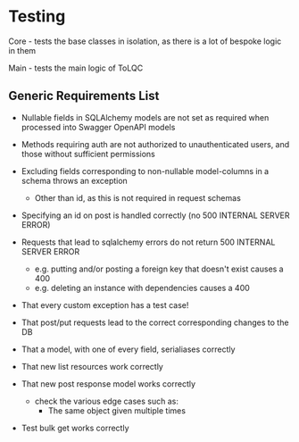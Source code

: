 <!--
SPDX-FileCopyrightText: 2021 Genome Research Ltd.

SPDX-License-Identifier: MIT
-->

# Testing

Core - tests the base classes in isolation, as there is a lot of bespoke logic in them

Main - tests the main logic of ToLQC

## Generic Requirements List

- Nullable fields in SQLAlchemy models are not set as required when processed into Swagger OpenAPI models
- Methods requiring auth are not authorized to unauthenticated users, and those without sufficient permissions
- Excluding fields corresponding to non-nullable model-columns in a schema throws an exception
    - Other than id, as this is not required in request schemas
- Specifying an id on post is handled correctly (no 500 INTERNAL SERVER ERROR)
- Requests that lead to sqlalchemy errors do not return 500 INTERNAL SERVER ERROR
    - e.g. putting and/or posting a foreign key that doesn't exist causes a 400
    - e.g. deleting an instance with dependencies causes a 400
- That every custom exception has a test case!
- That post/put requests lead to the correct corresponding changes to the DB
- That a model, with one of every field, serialiases correctly

- That new list resources work correctly
- That new post response model works correctly
    - check the various edge cases such as:
        - The same object given multiple times
- Test bulk get works correctly
